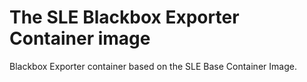 # The SLE Blackbox Exporter Container image

Blackbox Exporter container based on the SLE Base Container Image.
